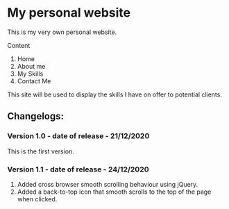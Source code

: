 # My personal website #

This is my very own personal website.

Content 
1. Home
2. About me
3. My Skills
4. Contact Me

This site will be used to display the skills I have on offer to potential clients.

## Changelogs: ##

### Version 1.0 - date of release - 21/12/2020 ### 
This is the first version.

### Version 1.1 - date of release - 24/12/2020 ###
1. Added cross browser smooth scrolling behaviour using jQuery.
2. Added a back-to-top icon that smooth scrolls to the top of the page when clicked.
